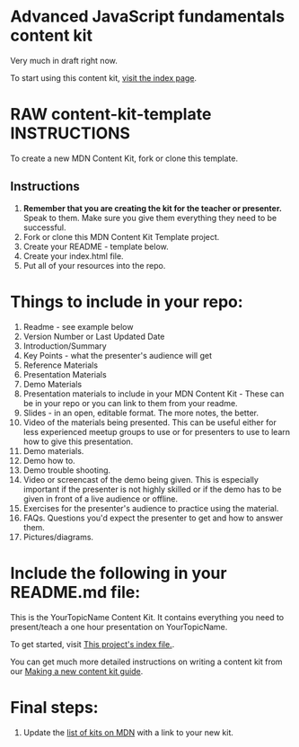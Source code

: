 
# Advanced JavaScript fundamentals content kit
Very much in draft right now.

To start using this content kit, [visit the index page](http://mdn.github.io/advanced-js-fundamentals-ck/).




# RAW content-kit-template INSTRUCTIONS
To create a new MDN Content Kit, fork or clone this template. 

## Instructions
1. <b>Remember that you are creating the kit for the teacher or presenter.</b> Speak to them. Make sure you give them everything they need to be successful.
1. Fork or clone this MDN Content Kit Template project.
1. Create your README - template below.
1. Create your index.html file.
1. Put all of your resources into the repo.

# Things to include in your repo:
1. Readme - see example below
  1. Version Number or Last Updated Date
  1. Introduction/Summary
  1. Key Points - what the presenter's audience will get
  1. Reference Materials
  1. Presentation Materials
  1. Demo Materials
1. Presentation materials to include in your MDN Content Kit - These can be in your repo or you can link to them from your readme.
  1. Slides - in an open, editable format. The more notes, the better.
  1. Video of the materials being presented. This can be useful either for less experienced meetup groups to use or for presenters to use to learn how to give this presentation.
1. Demo materials.
  1. Demo how to.
  1. Demo trouble shooting.
  1. Video or screencast of the demo being given. This is especially important if the presenter is not highly skilled or if the demo has to be given in front of a live audience or offline.
1. Exercises for the presenter's audience to practice using the material.
1. FAQs. Questions you'd expect the presenter to get and how to answer them.
1. Pictures/diagrams.

# Include the following in your README.md file:

This is the YourTopicName Content Kit. It contains everything you need to present/teach a one hour presentation on YourTopicName.

To get started, visit [This project's index file.](index.html).

You can get much more detailed instructions on writing a content kit from our [Making a new content kit guide](http://chrisdavidmills.github.io/content-kit-guide/).

# Final steps:

1. Update the [list of kits on MDN](https://developer.mozilla.org/en-US/Learn/Content_kits) with a link to your new kit.
